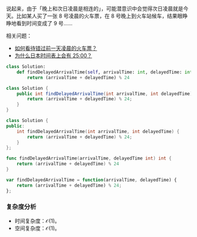 说起来，由于「晚上和次日凌晨是相连的」，可能潜意识中会觉得次日凌晨就是今天。比如某人买了一张 8 号凌晨的火车票，在 8 号晚上到火车站候车，结果眼睁睁地看到时间变成了 9 号……

相关问题：

- [如何看待错过前一天凌晨的火车票？](https://www.zhihu.com/question/412332219)
- [为什么日本时间表上会有 25:00？](https://www.zhihu.com/question/20438994)

```py [sol-Python3]
class Solution:
    def findDelayedArrivalTime(self, arrivalTime: int, delayedTime: int) -> int:
        return (arrivalTime + delayedTime) % 24
```

```java [sol-Java]
class Solution {
    public int findDelayedArrivalTime(int arrivalTime, int delayedTime) {
        return (arrivalTime + delayedTime) % 24;
    }
}
```

```cpp [sol-C++]
class Solution {
public:
    int findDelayedArrivalTime(int arrivalTime, int delayedTime) {
        return (arrivalTime + delayedTime) % 24;
    }
};
```

```go [sol-Go]
func findDelayedArrivalTime(arrivalTime, delayedTime int) int {
    return (arrivalTime + delayedTime) % 24
}
```

```js [sol-JavaScript]
var findDelayedArrivalTime = function(arrivalTime, delayedTime) {
    return (arrivalTime + delayedTime) % 24;
};
```

### 复杂度分析

- 时间复杂度：$\mathcal{O}(1)$。
- 空间复杂度：$\mathcal{O}(1)$。
